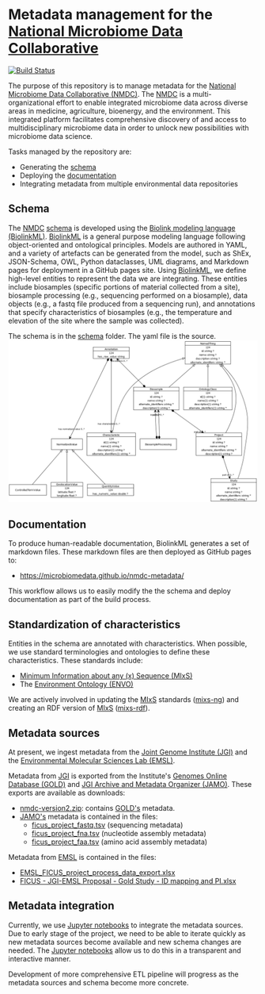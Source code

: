 # Metadata management for the [National Microbiome Data Collaborative](https://microbiomedata.org/)

[![Build Status](https://travis-ci.org/microbiomedata/nmdc-metadata.svg?branch=master)](https://travis-ci.org/microbiomedata/nmdc-metadata)

The purpose of this repository is to manage metadata for the [National Microbiome Data Collaborative (NMDC)](https://microbiomedata.org/). The [NMDC](https://microbiomedata.org/) is a multi-organizational effort to enable integrated microbiome data across diverse areas in medicine, agriculture, bioenergy, and the environment. This integrated platform facilitates comprehensive discovery of and access to multidisciplinary microbiome data in order to unlock new possibilities with microbiome data science. 

Tasks managed by the repository are:
* Generating the [schema](https://github.com/microbiomedata/nmdc-metadata/tree/master/schema)
* Deploying the [documentation](https://microbiomedata.github.io/nmdc-metadata/) 
* Integrating metadata from multiple environmental data repositories

## Schema

The [NMDC](https://microbiomedata.org/) [schema](https://github.com/microbiomedata/nmdc-metadata/tree/master/schema) is developed using the [Biolink modeling language (BiolinkML)](https://github.com/biolink/biolinkml). [BiolinkML](https://github.com/biolink/biolinkml) is a general purpose modeling language following object-oriented and ontological principles. Models are authored in YAML, and a variety of artefacts can be generated from the model, such as ShEx, JSON-Schema, OWL, Python dataclasses, UML diagrams, and Markdown pages for deployment in a GitHub pages site. Using [BiolinkML](https://github.com/biolink/biolinkml), we define high-level entities to represent the data we are integrating. These entities include biosamples (specific portions of material collected from a site), biosample processing (e.g., sequencing performed on a biosample), data objects (e.g., a fastq file produced from a sequencing run), and annotations that specify characteristics of biosamples (e.g., the temperature and elevation of the site where the sample was collected). 

The schema is in the [schema](https://github.com/microbiomedata/nmdc-metadata/tree/master/schema) folder. The yaml file is the source.
  ![img](https://raw.githubusercontent.com/microbiomedata/nmdc-metadata/master/schema/nmdc_schema_uml.png)

## Documentation

To produce  human-readable documentation, BiolinkML generates a set of markdown files. These markdown files are then deployed as GitHub pages to:

 * https://microbiomedata.github.io/nmdc-metadata/
 
This workflow allows us to easily modify the the schema and deploy documentation as part of the build process.

## Standardization of characteristics

Entities in the schema are annotated with characteristics. When possible, we use standard terminologies and ontologies to define these characteristics. These standards include:
* [Minimum Information about any (x) Sequence (MIxS)](https://gensc.org/mixs/)
* The [Environment Ontology (ENVO)](https://github.com/EnvironmentOntology/envo)
 
We are actively involved in updating the [MIxS](https://gensc.org/mixs/) standards ([mixs-ng](https://github.com/GenomicsStandardsConsortium/mixs-ng)) and creating an RDF version of [MIxS](https://gensc.org/mixs/) ([mixs-rdf](https://github.com/GenomicsStandardsConsortium/mixs-rdf)).


## Metadata sources

At present, we ingest metadata from the [Joint Genome Institute (JGI)](https://jgi.doe.gov/) and the [Environmental Molecular Sciences Lab (EMSL)](https://www.pnnl.gov/environmental-molecular-sciences-laboratory).  

Metadata from [JGI](https://jgi.doe.gov/) is exported from the Institute's [Genomes Online Database (GOLD)](https://gold.jgi.doe.gov/) and [JGI Archive and Metadata Organizer (JAMO)](https://storageconference.us/2018/Presentations/Beecroft.pdf). These exports are available as downloads:
* [nmdc-version2.zip](https://drive.google.com/drive/u/1/folders/1Wohthyv23Wi6VjY2i_N3AkZuuKPL_P_Q): contains [GOLD's](https://gold.jgi.doe.gov/) metadata.
* [JAMO's](https://storageconference.us/2018/Presentations/Beecroft.pdf) metadata is contained in the files:
  - [ficus_project_fastq.tsv](https://drive.google.com/drive/u/1/folders/1frzGlz8EB8inpVokNTSwD6Ia94eVUlsZ) (sequencing metadata)
  - [ficus_project_fna.tsv](https://drive.google.com/drive/u/1/folders/1frzGlz8EB8inpVokNTSwD6Ia94eVUlsZ) (nucleotide assembly metadata)
  - [ficus_project_faa.tsv](https://drive.google.com/drive/u/1/folders/1frzGlz8EB8inpVokNTSwD6Ia94eVUlsZ) (amino acid assembly metadata)  
  
Metadata from [EMSL](https://www.pnnl.gov/environmental-molecular-sciences-laboratory) is contained in the files:
* [EMSL_FICUS_project_process_data_export.xlsx](https://drive.google.com/drive/u/1/folders/1frzGlz8EB8inpVokNTSwD6Ia94eVUlsZ)
* [FICUS - JGI-EMSL Proposal - Gold Study - ID mapping and PI.xlsx](https://drive.google.com/drive/u/1/folders/1frzGlz8EB8inpVokNTSwD6Ia94eVUlsZ)

## Metadata integration

Currently, we use [Jupyter notebooks](https://github.com/microbiomedata/nmdc-metadata/tree/master/metadata-translation/notebooks) to integrate the metadata sources. Due to early stage of the project, we need to be able to iterate quickly as new metadata sources become available and new schema changes are needed. The [Jupyter notebooks](https://github.com/microbiomedata/nmdc-metadata/tree/master/metadata-translation/notebooks) allow us to do this in a transparent and interactive manner.  

Development of more comprehensive ETL pipeline will progress as the metadata sources and schema become more concrete.

